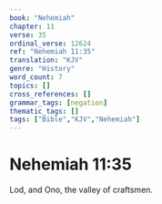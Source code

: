 ```yaml
---
book: "Nehemiah"
chapter: 11
verse: 35
ordinal_verse: 12624
ref: "Nehemiah 11:35"
translation: "KJV"
genre: "History"
word_count: 7
topics: []
cross_references: []
grammar_tags: [negation]
thematic_tags: []
tags: ["Bible","KJV","Nehemiah"]
---
```


# Nehemiah 11:35

Lod, and Ono, the valley of craftsmen.
